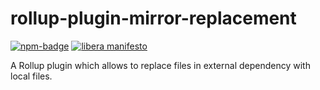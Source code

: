 # rollup-plugin-mirror-replacement

[npm-badge]: https://img.shields.io/npm/v/rollup-plugin-mirror-replacement
[npm-url]: https://www.npmjs.com/package/rollup-plugin-mirror-replacement

[![npm-badge][npm-badge]][npm-url]
[![libera manifesto](https://img.shields.io/badge/libera-manifesto-lightgrey.svg)](https://liberamanifesto.com)

A Rollup plugin which allows to replace files in external dependency with local files.
